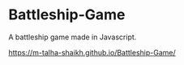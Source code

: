# Battleship-Game
A battleship game made in Javascript.

https://m-talha-shaikh.github.io/Battleship-Game/
